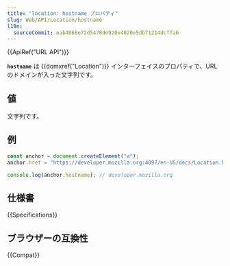 ```yaml
---
title: "location: hostname プロパティ"
slug: Web/API/Location/hostname
l10n:
  sourceCommit: eab4066e72d5478de920e4020e5db71214dcffa6
---
```


{{ApiRef("URL API")}}

**`hostname`** は {{domxref("Location")}} インターフェイスのプロパティで、URL のドメインが入った文字列です。

## 値

文字列です。

## 例

```js
const anchor = document.createElement("a");
anchor.href = "https://developer.mozilla.org:4097/en-US/docs/Location.hostname";

console.log(anchor.hostname); // developer.mozilla.org
```

## 仕様書

{{Specifications}}

## ブラウザーの互換性

{{Compat}}
